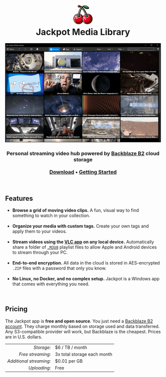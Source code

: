 <h1 align="center"><img src="../src/J.App/Resources/App.png" width=64 height=64><br>Jackpot Media Library</h1>

<p align="center"><a href="img/main-screenshot.jpg"><img src="img/main-animation.gif"></a></p>

<h3 align="center">Personal streaming video hub powered by <a href="https://www.backblaze.com/cloud-storage">Backblaze B2</a> cloud storage<br><br>
<b><a href="https://github.com/electroly/jackpot/releases">Download</a> &bull; <a href="https://github.com/electroly/jackpot/wiki/Getting-Started">Getting Started</a></b></h3>

<br>

## Features

- **Browse a grid of moving video clips.** A fun, visual way to find something to watch in your collection.<br><br>
- **Organize your media with custom tags.** Create your own tags and apply them to your videos.<br><br>
- **Stream videos using the <a href="https://www.videolan.org/vlc/">VLC app</a> on any local device.** Automatically share a folder of <a href="https://en.wikipedia.org/wiki/M3U"><code>.M3U8</code></a> playlist files to allow Apple and Android devices to stream through your PC.<br><br>
- **End-to-end encryption.** All data in the cloud is stored in AES-encrypted <code>.ZIP</code> files with a password that only you know.<br><br>
- **No Linux, no Docker, and no complex setup.** Jackpot is a Windows app that comes with everything you need.

<br>

## Pricing

The Jackpot app is **free and open source**.
You just need a [Backblaze B2 account](https://www.backblaze.com/sign-up/cloud-storage).
They charge monthly based on storage used and data transferred.
Any S3-compatible provider will work, but Backblaze is the cheapest.
Prices are in U.S. dollars.

<table>
<tr>
<td align="right"><i>Storage:</i></td>
<td>$6 / TB / month</td>
</tr>
<tr>
<td align="right"><i>Free streaming:</i></td>
<td>3x total storage each month</td>
</tr>
<tr>
<td align="right"><i>Additional streaming:</i></td>
<td>$0.01 per GB</td>
</tr>
<tr>
<td align="right"><i>Uploading:</i></td>
<td>Free</td>
</tr>
</table>

<br>
